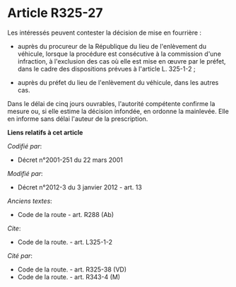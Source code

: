 # Article R325-27

Les intéressés peuvent contester la décision de mise en fourrière :

- auprès du procureur de la République du lieu de l'enlèvement du véhicule, lorsque la procédure est consécutive à la
commission d'une infraction, à l'exclusion des cas où elle est mise en œuvre par le préfet, dans le cadre des dispositions
prévues à l'article L. 325-1-2 ;

- auprès du préfet du lieu de l'enlèvement du véhicule, dans les autres cas. 

Dans le délai de cinq jours ouvrables, l'autorité compétente confirme la mesure ou, si elle estime la décision infondée, en
ordonne la mainlevée. Elle en informe sans délai l'auteur de la prescription.

**Liens relatifs à cet article**

_Codifié par_:

  - Décret n°2001-251 du 22 mars 2001

_Modifié par_:

  - Décret n°2012-3 du 3 janvier 2012 - art. 13

_Anciens textes_:

  - Code de la route - art. R288 (Ab)

_Cite_:

  - Code de la route. - art. L325-1-2

_Cité par_:

  - Code de la route. - art. R325-38 (VD)
  - Code de la route. - art. R343-4 (M)
